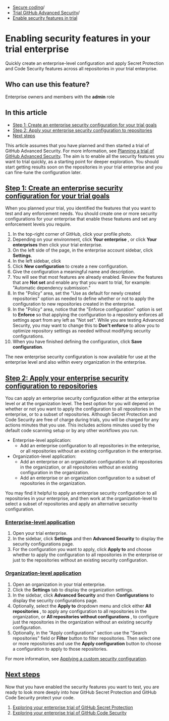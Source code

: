   * [Secure coding](https://docs.github.com/en/code-security "Secure coding")/
  * [Trial GitHub Advanced Security](https://docs.github.com/en/code-security/trialing-github-advanced-security "Trial GitHub Advanced Security")/
  * [Enable security features in trial](https://docs.github.com/en/code-security/trialing-github-advanced-security/enable-security-features-trial "Enable security features in trial")


# Enabling security features in your trial enterprise
Quickly create an enterprise-level configuration and apply Secret Protection and Code Security features across all repositories in your trial enterprise.
## Who can use this feature?
Enterprise owners and members with the **admin** role
## In this article
  * [Step 1: Create an enterprise security configuration for your trial goals](https://docs.github.com/en/code-security/trialing-github-advanced-security/enable-security-features-trial#step-1-create-an-enterprise-security-configuration-for-your-trial-goals)
  * [Step 2: Apply your enterprise security configuration to repositories](https://docs.github.com/en/code-security/trialing-github-advanced-security/enable-security-features-trial#step-2-apply-your-enterprise-security-configuration-to-repositories)
  * [Next steps](https://docs.github.com/en/code-security/trialing-github-advanced-security/enable-security-features-trial#next-steps)


This article assumes that you have planned and then started a trial of GitHub Advanced Security. For more information, see [Planning a trial of GitHub Advanced Security](https://docs.github.com/en/code-security/trialing-github-advanced-security/planning-a-trial-of-ghas).
The aim is to enable all the security features you want to trial quickly, as a starting point for deeper exploration. You should start getting results soon on the repositories in your trial enterprise and you can fine-tune the configuration later.
## [Step 1: Create an enterprise security configuration for your trial goals](https://docs.github.com/en/code-security/trialing-github-advanced-security/enable-security-features-trial#step-1-create-an-enterprise-security-configuration-for-your-trial-goals)
When you planned your trial, you identified the features that you want to test and any enforcement needs. You should create one or more security configurations for your enterprise that enable these features and set any enforcement levels you require.
  1. In the top-right corner of GitHub, click your profile photo.
  2. Depending on your environment, click **Your enterprise** , or click **Your enterprises** then click your trial enterprise.
  3. On the left side of the page, in the enterprise account sidebar, click **Settings**.
  4. In the left sidebar, click 
  5. Click **New configuration** to create a new configuration.
  6. Give the configuration a meaningful name and description.
  7. You will see that most features are already enabled. Review the features that are **Not set** and enable any that you want to trial, for example: "Automatic dependency submission."
  8. In the "Policy" area, set the "Use as default for newly created repositories" option as needed to define whether or not to apply the configuration to new repositories created in the enterprise.
  9. In the "Policy" area, notice that the "Enforce configuration" option is set to **Enforce** so that applying the configuration to a repository enforces all settings apart from any left as "Not set". 
While you are testing Advanced Security, you may want to change this to **Don't enforce** to allow you to optimize repository settings as needed without modifying security configurations.
  10. When you have finished defining the configuration, click **Save configuration**.


The new enterprise security configuration is now available for use at the enterprise level and also within every organization in the enterprise.
## [Step 2: Apply your enterprise security configuration to repositories](https://docs.github.com/en/code-security/trialing-github-advanced-security/enable-security-features-trial#step-2-apply-your-enterprise-security-configuration-to-repositories)
You can apply an enterprise security configuration either at the enterprise level or at the organization level. The best option for you will depend on whether or not you want to apply the configuration to all repositories in the enterprise, or to a subset of repositories.
Although Secret Protection and Code Security are free of charge during trials, you will be charged for any actions minutes that you use. This includes actions minutes used by the default code scanning setup or by any other workflows you run.
  * Enterprise-level application: 
    * Add an enterprise configuration to all repositories in the enterprise, or all repositories without an existing configuration in the enterprise.
  * Organization-level application: 
    * Add an enterprise or an organization configuration to all repositories in the organization, or all repositories without an existing configuration in the organization.
    * Add an enterprise or an organization configuration to a subset of repositories in the organization.


You may find it helpful to apply an enterprise security configuration to all repositories in your enterprise, and then work at the organization-level to select a subset of repositories and apply an alternative security configuration.
### [Enterprise-level application](https://docs.github.com/en/code-security/trialing-github-advanced-security/enable-security-features-trial#enterprise-level-application)
  1. Open your trial enterprise.
  2. In the sidebar, click **Settings** and then **Advanced Security** to display the security configurations page.
  3. For the configuration you want to apply, click **Apply to** and choose whether to apply the configuration to all repositories in the enterprise or just to the repositories without an existing security configuration.


### [Organization-level application](https://docs.github.com/en/code-security/trialing-github-advanced-security/enable-security-features-trial#organization-level-application)
  1. Open an organization in your trial enterprise.
  2. Click the **Settings** tab to display the organization settings.
  3. In the sidebar, click **Advanced Security** and then **Configurations** to display the security configurations page.
  4. Optionally, select the **Apply to** dropdown menu and click either **All repositories** , to apply any configuration to all repositories in the organization, or **All repositories without configurations** , to configure just the repositories in the organization without an existing security configuration.
  5. Optionally, in the "Apply configurations" section use the "Search repositories" field or **Filter** button to filter repositories. Then select one or more repositories and use the **Apply configuration** button to choose a configuration to apply to those repositories.


For more information, see [Applying a custom security configuration](https://docs.github.com/en/code-security/securing-your-organization/enabling-security-features-in-your-organization/applying-a-custom-security-configuration).
## [Next steps](https://docs.github.com/en/code-security/trialing-github-advanced-security/enable-security-features-trial#next-steps)
Now that you have enabled the security features you want to test, you are ready to look more deeply into how GitHub Secret Protection and GitHub Code Security protect your code.
  1. [Exploring your enterprise trial of GitHub Secret Protection](https://docs.github.com/en/code-security/trialing-github-advanced-security/explore-trial-secret-scanning)
  2. [Exploring your enterprise trial of GitHub Code Security](https://docs.github.com/en/code-security/trialing-github-advanced-security/explore-trial-code-scanning)


